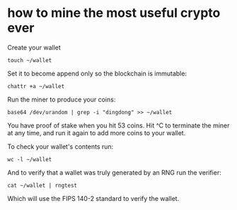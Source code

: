 # how to mine the most useful crypto ever

Create your wallet

```shell
touch ~/wallet
```

Set it to become append only so the blockchain is immutable:

```shell
chattr +a ~/wallet
```

Run the miner to produce your coins:

```shell
base64 /dev/urandom | grep -i "dingdong" >> ~/wallet
```

You have proof of stake when you hit 53 coins. Hit ^C to terminate the miner at any time, and run it again to add more coins to your wallet.

To check your wallet's contents run:

```shell
wc -l ~/wallet
```

And to verify that a wallet was truly generated by an RNG run the verifier:

```shell
cat ~/wallet | rngtest
```

Which will use the FIPS 140-2 standard to verify the wallet.
